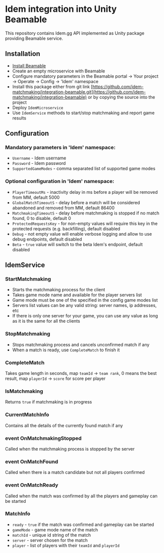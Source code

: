 # Idem integration into Unity Beamable
This repository contains Idem.gg API implemented as Unity package providing Beamable service.

## Installation
* [Install Beamable](https://beamable.com)
* Create an empty microservice with Beamable
* Configure mandatory parameters in the Beamable portal -> Your project -> Operate -> Config -> 'Idem' namespace
* Install this package either from git link [https://github.com/idem-matchmaking/integration-beamable.git](https://github.com/idem-matchmaking/integration-beamable) or by copying the source into the project
* Deploy `IdemMicroservice`
* Use `IdemService` methods to start/stop matchmaking and report game results

## Configuration
### Mandatory parameters in 'Idem' namespace:
* `Username` - Idem username
* `Password` - Idem password
* `SupportedGameModes` - comma separated list of supported game modes

### Optional configuration in 'Idem' namespace:
* `PlayerTimeoutMs` - inactivity delay in ms before a player will be removed from MM, default 5000
* `GlobalMatchTimeoutS` - delay before a match will be considered abandoned and removed from MM, default 86400
* `MatchmakingTimeoutS` - delay before matchmaking is stopped if no match found, 0 to disable, default 0
* `ProtectedRequestsKey` - for non-empty values will require this key in the protected requests (e.g. backfilling), default disabled
* `Debug` - not empty value will enable verbose logging and allow to use debug endpoints, default disabled
* `Beta` - `true` value will switch to the beta Idem's endpoint, default disabled



## IdemService
### StartMatchmaking
* Starts the matchmaking process for the client
* Takes game mode name and available for the player servers list
* Game mode must be one of the specified in the config game modes list
* Servers list values can be any valid string: server names, ip addresses, etc
* If there is only one server for your game, you can use any value as long as it is the same for all the clients

### StopMatchmaking
* Stops matchmaking process and cancels unconfirmed match if any
* When a match is ready, use `CompleteMatch` to finish it

### CompleteMatch
Takes game length in seconds, map `teamId` -> `team rank`, 0 means the best result, map `playerId` -> `score` for score per player

### IsMatchmaking
Returns `true` if matchmaking is in progress

### CurrentMatchInfo
Contains all the details of the currently found match if any

### event OnMatchmakingStopped
Called when the matchmaking process is stopped by the server

### event OnMatchFound
Called when there is a match candidate but not all players confirmed 

### event OnMatchReady
Called when the match was confirmed by all the players and gameplay can be started

### MatchInfo
* `ready` - `true` if the match was confirmed and gameplay can be started
* `gameMode` - game mode name of the match
* `matchId` - unique id string of the match
* `server` - server chosen for the match
* `player` - list of players with their `teamId` and `playerId`
